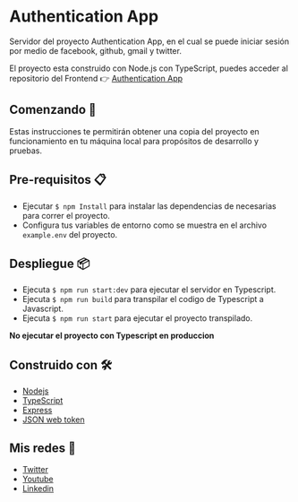 # Authentication App

Servidor del proyecto Authentication App, en el cual se puede iniciar sesión por medio de facebook, github, gmail y twitter.

El proyecto esta construido con Node.js con TypeScript, puedes acceder al repositorio del Frontend 👉 [Authentication App](https://github.com/thewuiz/authentication-app)

## Comenzando 🚀

Estas instrucciones te permitirán obtener una copia del proyecto en funcionamiento en tu máquina local para propósitos de desarrollo y pruebas.

## Pre-requisitos 📋

- Ejecutar `$ npm Install` para instalar las dependencias de necesarias para correr el proyecto.
- Configura tus variables de entorno como se muestra en el archivo `example.env` del proyecto.

## Despliegue 📦

- Ejecuta `$ npm run start:dev` para ejecutar el servidor en Typescript.
- Ejecuta `$ npm run build` para transpilar el codigo de Typescript a Javascript.
- Ejecuta `$ npm run start` para ejecutar el proyecto transpilado.

**No ejecutar el proyecto con Typescript en produccion**

## Construido con 🛠️

- [Nodejs](https://nodejs.org/es/)
- [TypeScript](https://www.typescriptlang.org/)
- [Express](https://github.com/expressjs/express)
- [JSON web token](https://jwt.io/)

## Mis redes 📢

- [Twitter](https://twitter.com/Luisangellopz)
- [Youtube](https://www.youtube.com/channel/UCHJ1DFgxNFEiJ1QAUhKI5ng)
- [Linkedin](https://www.linkedin.com/in/luis-%C3%A1ngel-l%C3%B3pez-s%C3%A1nchez-325621203/)
